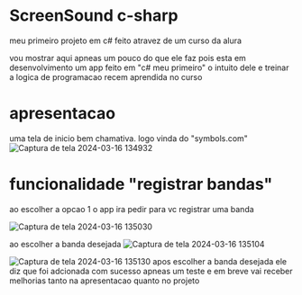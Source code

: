 # ScreenSound c-sharp
meu primeiro projeto em c# feito atravez de um curso da alura

vou mostrar aqui apneas um pouco do que ele faz pois esta em desenvolvimento 
um app feito em "c# meu primeiro" o intuito dele e treinar a logica de programacao recem aprendida no curso 



# apresentacao
uma tela de inicio bem chamativa. logo vinda do  "symbols.com"
![Captura de tela 2024-03-16 134932](https://github.com/Isaacovski/ScreenSoundc-/assets/116040541/a8f25c42-d908-4c65-a9ff-a6ac6dd1b34d)

# funcionalidade "registrar bandas"
ao escolher a opcao 1 o app ira pedir para vc registrar uma banda 

![Captura de tela 2024-03-16 135030](https://github.com/Isaacovski/ScreenSoundc-/assets/116040541/7aa16aa8-6858-4e86-a073-e224f08ccd9a)

ao escolher a banda desejada
![Captura de tela 2024-03-16 135104](https://github.com/Isaacovski/ScreenSoundc-/assets/116040541/6fc28d9b-8d7a-4357-a4f4-d60e5f226da3)


![Captura de tela 2024-03-16 135130](https://github.com/Isaacovski/ScreenSoundc-/assets/116040541/7b9665c2-b09c-46f1-ac0d-982e69a96e89)
apos escolher a banda desejada ele diz que foi adcionada com sucesso
apneas um teste e em breve vai receber melhorias tanto na apresentacao quanto no projeto
